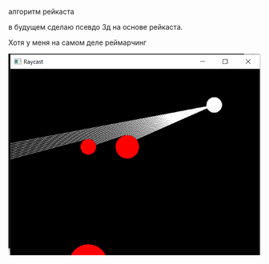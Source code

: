 алгоритм рейкаста

в будущем сделаю псевдо 3д на основе рейкаста.

Хотя у меня на самом деле реймарчинг 

![иллюстрация RAYCAST](https://github.com/AndreyTurboPascal3000/raycast/blob/master/raycast_png.png)
